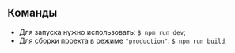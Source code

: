 ## Команды

- Для запуска нужно использовать: `$ npm run dev`;
- Для сборки проекта в режиме `"production"`: `$ npm run build`;
